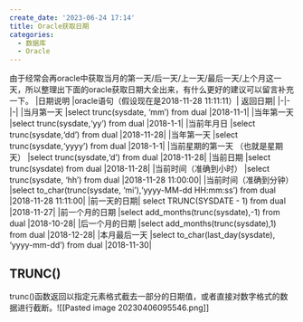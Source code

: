 ```yaml
---
create_date: '2023-06-24 17:14'
title: Oracle获取日期
categories:
  - 数据库
  - Oracle
---
```


由于经常会再oracle中获取当月的第一天/后一天/上一天/最后一天/上个月这一天，所以整理出下面的oracle获取日期大全出来，有什么更好的建议可以留言补充一下。
|日期说明	|oracle语句（假设现在是2018-11-28 11:11:11）|	返回日期|
|-|-|-|
|当月第一天	|select trunc(sysdate, ‘mm’) from dual	|2018-11-1|
|当年第一天	|select trunc(sysdate,‘yy’) from dual	|2018-1-1|
|当前年月日	|select trunc(sysdate,‘dd’) from dual	|2018-11-28|
|当年第一天	|select trunc(sysdate,‘yyyy’) from dual	|2018-1-1|
|当前星期的第一天 （也就是星期天）	|select trunc(sysdate,‘d’) from dual	|2018-11-28|
|当前日期	|select trunc(sysdate) from dual	|2018-11-28|
|当前时间（准确到小时）	|select trunc(sysdate, ‘hh’) from dual	|2018-11-28 11:00:00|
|当前时间（准确到分钟）	|select to_char(trunc(sysdate, ‘mi’),‘yyyy-MM-dd HH:mm:ss’) from dual	|2018-11-28 11:11:00|
|前一天的日期|	select TRUNC(SYSDATE - 1) from dual	|2018-11-27|
|前一个月的日期	|select add_months(trunc(sysdate),-1) from dual	|2018-10-28|
|后一个月的日期	|select add_months(trunc(sysdate),1) from dual	|2018-12-28|
|本月最后一天	|select to_char(last_day(sysdate), ‘yyyy-mm-dd’) from dual	|2018-11-30|
## TRUNC()
trunc()函数返回以指定元素格式截去一部分的日期值，或者直接对数字格式的数据进行截断。![[Pasted image 20230406095546.png]]